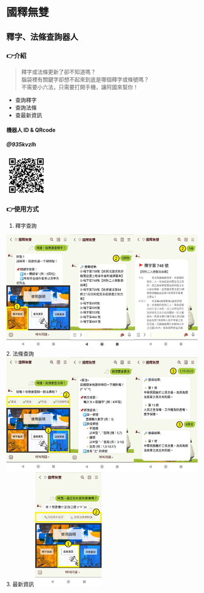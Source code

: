 # 國釋無雙
## 釋字、法條查詢器人

### 👉介紹
> 釋字或法條更新了卻不知道嗎？<br>
> 腦袋裡有關鍵字卻想不起來到底是哪個釋字或條號嗎？<br>
> 不需要小六法，只需要打開手機，讓阿國來幫你！
* 查詢釋字
* 查詢法條
* 查最新資訊
#### 機器人 ID & QRcode
##### @935kvzlh
<img src="images/qrcode.png" alt="qrcode" height="100" width="auto">


### 👉使用方式
1. 釋字查詢
<img src="images/expon.jpg" alt="expon" width="auto" height="300">
2. 法條查詢
<img src="images/lawNum.jpg" alt="lawNum" width="auto" height="300">
3. 最新資訊
<img src="images/news.jpg" alt="news" width="auto" height="300">


